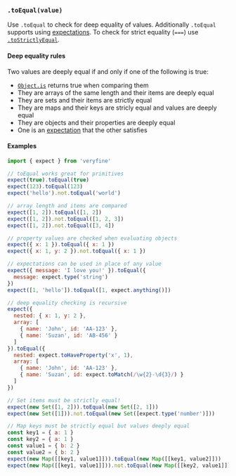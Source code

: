 ### `.toEqual(value)`

Use `.toEqual` to check for deep equality of values. Additionally `.toEqual`
supports using [expectations](#expectations). To check for strict equality
(`===`) use [`.toStrictlyEqual`](#verifiers-tostrictlyequal).

#### Deep equality rules

Two values are deeply equal if and only if one of the following is true:
  - [`Object.is`](https://developer.mozilla.org/en-US/docs/Web/JavaScript/Reference/Global_Objects/Object/is#Description) returns true when comparing them
  - They are arrays of the same length and their items are deeply equal
  - They are sets and their items are strictly equal
  - They are maps and their keys are stricly equal and values are deeply equal
  - They are objects and their properties are deeply equal
  - One is an [expectation](#expectations) that the other satisfies

#### Examples

```javascript
import { expect } from 'veryfine'

// toEqual works great for primitives
expect(true).toEqual(true)
expect(123).toEqual(123)
expect('hello').not.toEqual('world')

// array length and items are compared
expect([1, 2]).toEqual([1, 2])
expect([1, 2]).not.toEqual([1, 2, 3])
expect([1, 2]).not.toEqual([3, 4])

// property values are checked when evaluating objects
expect({ x: 1 }).toEqual({ x: 1 })
expect({ x: 1, y: 2 }).not.toEqual({ x: 1 })

// expectations can be used in place of any value
expect({ message: 'I love you!' }).toEqual({
  message: expect.type('string')
})
expect([1, 'hello']).toEqual([1, expect.anything()])

// deep equality checking is recursive
expect({
  nested: { x: 1, y: 2 },
  array: [
    { name: 'John', id: 'AA-123' },
    { name: 'Suzan', id: 'AB-456' }
  ]
}).toEqual({
  nested: expect.toHaveProperty('x', 1),
  array: [
    { name: 'John', id: 'AA-123' },
    { name: 'Suzan', id: expect.toMatch(/\w{2}-\d{3}/) }
  ]
})

// Set items must be strictly equal!
expect(new Set([1, 2])).toEqual(new Set([2, 1]))
expect(new Set([1])).not.toEqual(new Set([expect.type('number')]))

// Map keys must be strictly equal but values deeply equal
const key1 = { a: 1 }
const key2 = { a: 1 }
const value1 = { b: 2 }
const value2 = { b: 2 }
expect(new Map([[key1, value1]])).toEqual(new Map([[key1, value2]]))
expect(new Map([[key1, value1]])).not.toEqual(new Map([[key2, value1]]))
```
